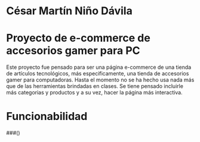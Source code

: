 # César Martín Niño Dávila
# Proyecto de e-commerce de accesorios gamer para PC
Este proyecto fue pensado para ser una página e-commerce de una tienda de artículos tecnológicos, más especificamente, una tienda de accesorios gamer para computadoras. Hasta el momento no se ha hecho usa nada más que de las herramientas brindadas en clases. Se tiene pensado incluirle más categorias y productos y a su vez, hacer la página más interactiva.


# Funcionabilidad
###()